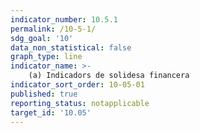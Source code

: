 ```yaml
---
indicator_number: 10.5.1
permalink: /10-5-1/
sdg_goal: '10'
data_non_statistical: false
graph_type: line
indicator_name: >-
    (a) Indicadors de solidesa financera
indicator_sort_order: 10-05-01
published: true
reporting_status: notapplicable
target_id: '10.05'
---
```

